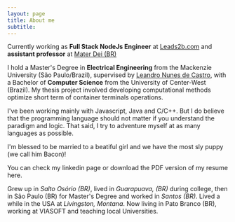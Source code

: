 ```yaml
---
layout: page
title: About me
subtitle: 
---
```

<div id="aboutme-section">
	<p class="about-text">
		<span class="fa fa-briefcase about-icon"></span>
		Currently working as <strong>Full Stack NodeJs Engineer</strong> at <a href="http://leads2b.com" target="_blank">Leads2b.com</a> and <strong>assistant professor</strong> at <a href="http://materdei.edu.br" target="_blank">Mater Dei (BR)</a>
	</p>
	<p class="about-text">
		<span class="fa fa-graduation-cap about-icon"></span>
		I hold a Master's Degree in <strong>Electrical Engineering</strong> from the Mackenzie University (São Paulo/Brazil), supervised by <a href="" target="_blank">Leandro Nunes de Castro</a>, with a Bachelor of <strong>Computer Science</strong> from the
		University of Center-West (Brazil). My thesis project involved developing computational methods optimize short term of container terminals operations.
	</p>
	<p class="about-text">
		<span class="fa fa-code about-icon"></span>
		I've been working mainly with Javascript, Java and C/C++. But I do believe that the programming language should not matter if you understand the paradigm and logic. That said, I try to adventure myself at as many languages as possible. 
	</p>
	<p class="about-text">
		<span class="fa fa-heart about-icon"></span>
		I'm blessed to be married to a beatiful girl and we have the most sly puppy (we call him Bacon)!
	</p>
	<p class="about-text">
		<span class="fa fa-file-text-o about-icon"></span>
		You can check my linkedin page or download the PDF version of my resume here.
	</p>
	<p class="about-text">
		<span class="fa fa-globe about-icon"></span>
		Grew up in <i>Salto Osório (BR)</i>, lived in <i>Guarapuava, (BR)</i> during college, then in São Paulo (BR) for Master's Degree and worked in <i>Santos (BR)</i>. Lived a while in the USA at <i>Livingston, Montana</i>. Now living in Pato Branco (BR), working at VIASOFT and teaching local Universities.
	</p>
	<!-- <p></p> -->
</div>
